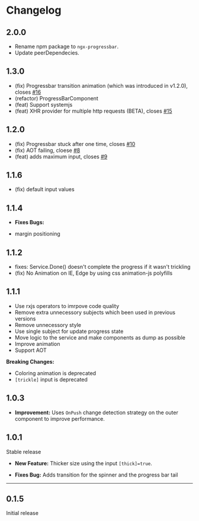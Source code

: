 # Changelog

## 2.0.0

 - Rename npm package to `ngx-progressbar`.
 - Update peerDependecies.

## 1.3.0

 - (fix) Progressbar transition animation (which was introduced in v1.2.0), closes [#16](https://github.com/MurhafSousli/ng2-progressbar/issues/16)
 - (refactor) ProgressBarComponent
 - (feat) Support systemjs
 - (feat) XHR provider for multiple http requests (BETA), closes [#15](https://github.com/MurhafSousli/ng2-progressbar/issues/15)

## 1.2.0

 - (fix) Progressbar stuck after one time, closes [#10](https://github.com/MurhafSousli/ng2-progressbar/issues/10)
 - (fix) AOT failing, cloese [#8](https://github.com/MurhafSousli/ng2-progressbar/issues/8)
 - (feat) adds maximum input, closes [#9](https://github.com/MurhafSousli/ng2-progressbar/issues/9)

## 1.1.6

 - (fix) default input values

## 1.1.4

* **Fixes Bugs:** 
 - margin positioning

## 1.1.2

 - fixes: Service.Done() doesn't complete the progress if it wasn't trickling 
 - (fix) No Animation on IE, Edge by using css animation-js polyfills

## 1.1.1

 - Use rxjs operators to imrpove code quality
 - Remove extra unnecessory subjects which been used in previous versions
 - Remove unnecessory style
 - Use single subject for update progress state
 - Move logic to the service and make components as dump as possible 
 - Improve animation
 - Support AOT

 **Breaking Changes:**
 
 - Coloring animation is deprecated 
 - `[trickle]` input is deprecated 

## 1.0.3

* **Improvement:** Uses `OnPush` change detection strategy on the outer component to improve performance.

## 1.0.1

Stable release

* **New Feature:** Thicker size using the input `[thick]=true`.

* **Fixes Bug:** Adds transition for the spinner and the progress bar tail

*** 

## 0.1.5

Initial release
